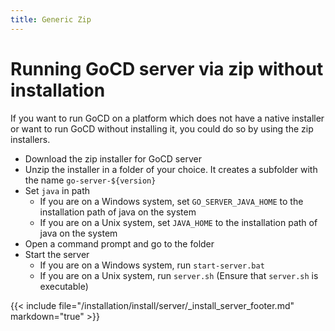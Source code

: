 ```yaml
---
title: Generic Zip
---
```


# Running GoCD server via zip without installation

If you want to run GoCD on a platform which does not have a native installer or want to run GoCD without installing it, you could do so by using the zip installers.

-   Download the zip installer for GoCD server
-   Unzip the installer in a folder of your choice. It creates a subfolder with the name ```go-server-${version}```
-   Set ```java``` in path
    -   If you are on a Windows system, set ```GO_SERVER_JAVA_HOME``` to the installation path of java on the system
    -   If you are on a Unix system, set ```JAVA_HOME``` to the installation path of java on the system
-   Open a command prompt and go to the folder
-   Start the server
    -   If you are on a Windows system, run ```start-server.bat```
    -   If you are on a Unix system, run ```server.sh```  (Ensure that ```server.sh``` is executable)

{{< include file="/installation/install/server/_install_server_footer.md" markdown="true" >}}
